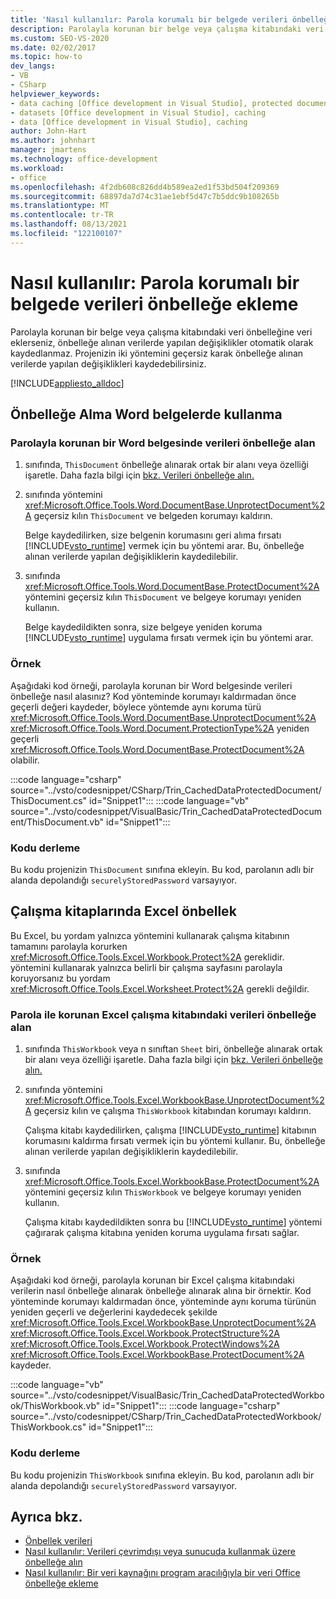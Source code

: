 ```yaml
---
title: 'Nasıl kullanılır: Parola korumalı bir belgede verileri önbelleğe ekleme'
description: Parolayla korunan bir belge veya çalışma kitabındaki veri önbelleğine veri eklerseniz, projenizin iki yöntemini geçersiz karak önbelleğe alınan verilerde yapılan değişiklikleri kaydedebilirsiniz.
ms.custom: SEO-VS-2020
ms.date: 02/02/2017
ms.topic: how-to
dev_langs:
- VB
- CSharp
helpviewer_keywords:
- data caching [Office development in Visual Studio], protected documents
- datasets [Office development in Visual Studio], caching
- data [Office development in Visual Studio], caching
author: John-Hart
ms.author: johnhart
manager: jmartens
ms.technology: office-development
ms.workload:
- office
ms.openlocfilehash: 4f2db608c826dd4b589ea2ed1f53bd504f209369
ms.sourcegitcommit: 68897da7d74c31ae1ebf5d47c7b5ddc9b108265b
ms.translationtype: MT
ms.contentlocale: tr-TR
ms.lasthandoff: 08/13/2021
ms.locfileid: "122100107"
---
```

# <a name="how-to-cache-data-in-a-password-protected-document"></a>Nasıl kullanılır: Parola korumalı bir belgede verileri önbelleğe ekleme
  Parolayla korunan bir belge veya çalışma kitabındaki veri önbelleğine veri eklerseniz, önbelleğe alınan verilerde yapılan değişiklikler otomatik olarak kaydedlanmaz. Projenizin iki yöntemini geçersiz karak önbelleğe alınan verilerde yapılan değişiklikleri kaydedebilirsiniz.

 [!INCLUDE[appliesto_alldoc](../vsto/includes/appliesto-alldoc-md.md)]

## <a name="caching-in-word-documents"></a>Önbelleğe Alma Word belgelerde kullanma

### <a name="to-cache-data-in-a-word-document-that-is-protected-with-a-password"></a>Parolayla korunan bir Word belgesinde verileri önbelleğe alan

1. sınıfında, `ThisDocument` önbelleğe alınarak ortak bir alanı veya özelliği işaretle. Daha fazla bilgi için [bkz. Verileri önbelleğe alın.](../vsto/caching-data.md)

2. sınıfında yöntemini <xref:Microsoft.Office.Tools.Word.DocumentBase.UnprotectDocument%2A> geçersiz kılın `ThisDocument` ve belgeden korumayı kaldırın.

     Belge kaydedilirken, size belgenin korumasını geri alıma fırsatı [!INCLUDE[vsto_runtime](../vsto/includes/vsto-runtime-md.md)] vermek için bu yöntemi arar. Bu, önbelleğe alınan verilerde yapılan değişikliklerin kaydedilebilir.

3. sınıfında <xref:Microsoft.Office.Tools.Word.DocumentBase.ProtectDocument%2A> yöntemini geçersiz kılın `ThisDocument` ve belgeye korumayı yeniden kullanın.

     Belge kaydedildikten sonra, size belgeye yeniden koruma [!INCLUDE[vsto_runtime](../vsto/includes/vsto-runtime-md.md)] uygulama fırsatı vermek için bu yöntemi arar.

### <a name="example"></a>Örnek
 Aşağıdaki kod örneği, parolayla korunan bir Word belgesinde verileri önbelleğe nasıl alasınız? Kod yönteminde korumayı kaldırmadan önce geçerli değeri kaydeder, böylece yöntemde aynı koruma türü <xref:Microsoft.Office.Tools.Word.DocumentBase.UnprotectDocument%2A> <xref:Microsoft.Office.Tools.Word.Document.ProtectionType%2A> yeniden geçerli <xref:Microsoft.Office.Tools.Word.DocumentBase.ProtectDocument%2A> olabilir.

 :::code language="csharp" source="../vsto/codesnippet/CSharp/Trin_CachedDataProtectedDocument/ThisDocument.cs" id="Snippet1":::
 :::code language="vb" source="../vsto/codesnippet/VisualBasic/Trin_CachedDataProtectedDocument/ThisDocument.vb" id="Snippet1":::

### <a name="compile-the-code"></a>Kodu derleme
 Bu kodu projenizin `ThisDocument` sınıfına ekleyin. Bu kod, parolanın adlı bir alanda depolandığı `securelyStoredPassword` varsayıyor.

## <a name="cache-in-excel-workbooks"></a>Çalışma kitaplarında Excel önbellek
 Bu Excel, bu yordam yalnızca yöntemini kullanarak çalışma kitabının tamamını parolayla korurken <xref:Microsoft.Office.Tools.Excel.Workbook.Protect%2A> gereklidir. yöntemini kullanarak yalnızca belirli bir çalışma sayfasını parolayla koruyorsanız bu yordam <xref:Microsoft.Office.Tools.Excel.Worksheet.Protect%2A> gerekli değildir.

### <a name="to-cache-data-in-an-excel-workbook-that-is-protected-with-a-password"></a>Parola ile korunan Excel çalışma kitabındaki verileri önbelleğe alan

1. sınıfında `ThisWorkbook` veya n sınıftan `Sheet`  biri, önbelleğe alınarak ortak bir alanı veya özelliği işaretle. Daha fazla bilgi için [bkz. Verileri önbelleğe alın.](../vsto/caching-data.md)

2. sınıfında yöntemini <xref:Microsoft.Office.Tools.Excel.WorkbookBase.UnprotectDocument%2A> geçersiz kılın ve çalışma `ThisWorkbook` kitabından korumayı kaldırın.

     Çalışma kitabı kaydedilirken, çalışma [!INCLUDE[vsto_runtime](../vsto/includes/vsto-runtime-md.md)] kitabının korumasını kaldırma fırsatı vermek için bu yöntemi kullanır. Bu, önbelleğe alınan verilerde yapılan değişikliklerin kaydedilebilir.

3. sınıfında <xref:Microsoft.Office.Tools.Excel.WorkbookBase.ProtectDocument%2A> yöntemini geçersiz kılın `ThisWorkbook` ve belgeye korumayı yeniden kullanın.

     Çalışma kitabı kaydedildikten sonra bu [!INCLUDE[vsto_runtime](../vsto/includes/vsto-runtime-md.md)] yöntemi çağırarak çalışma kitabına yeniden koruma uygulama fırsatı sağlar.

### <a name="example"></a>Örnek
 Aşağıdaki kod örneği, parolayla korunan bir Excel çalışma kitabındaki verilerin nasıl önbelleğe alınarak önbelleğe alınarak alına bir örnektir. Kod yönteminde korumayı kaldırmadan önce, yönteminde aynı koruma türünün yeniden geçerli ve değerlerini kaydedecek şekilde <xref:Microsoft.Office.Tools.Excel.WorkbookBase.UnprotectDocument%2A> <xref:Microsoft.Office.Tools.Excel.Workbook.ProtectStructure%2A> <xref:Microsoft.Office.Tools.Excel.Workbook.ProtectWindows%2A> <xref:Microsoft.Office.Tools.Excel.WorkbookBase.ProtectDocument%2A> kaydeder.

 :::code language="vb" source="../vsto/codesnippet/VisualBasic/Trin_CachedDataProtectedWorkbook/ThisWorkbook.vb" id="Snippet1":::
 :::code language="csharp" source="../vsto/codesnippet/CSharp/Trin_CachedDataProtectedWorkbook/ThisWorkbook.cs" id="Snippet1":::

### <a name="compile-the-code"></a>Kodu derleme
 Bu kodu projenizin `ThisWorkbook` sınıfına ekleyin. Bu kod, parolanın adlı bir alanda depolandığı `securelyStoredPassword` varsayıyor.

## <a name="see-also"></a>Ayrıca bkz.
- [Önbellek verileri](../vsto/caching-data.md)
- [Nasıl kullanılır: Verileri çevrimdışı veya sunucuda kullanmak üzere önbelleğe alın](../vsto/how-to-cache-data-for-use-offline-or-on-a-server.md)
- [Nasıl kullanılır: Bir veri kaynağını program aracılığıyla bir veri Office önbelleğe ekleme](../vsto/how-to-programmatically-cache-a-data-source-in-an-office-document.md)
